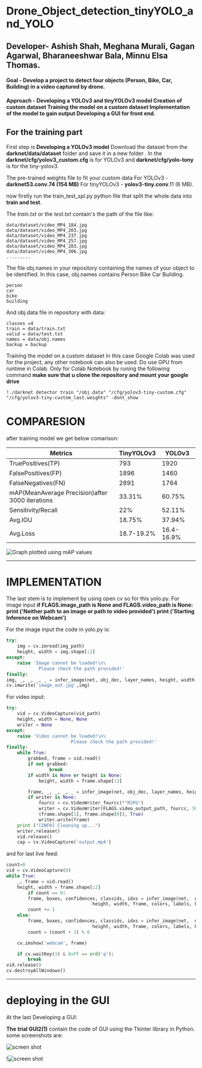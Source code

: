 # Drone_Object_detection_tinyYOLO_and_YOLO
## Developer- Ashish Shah, Meghana Murali, Gagan Agarwal, Bharaneeshwar Bala, Minnu Elsa Thomas.
#### Goal - Develop a project to detect four objects (Person, Bike, Car, Building) in a video captured by drone.
#### Approach - Developing a YOLOv3 and tinyYOLOv3 model Creation of custom dataset Training the model on a custom dataset Implementation of the model to gain output Developing a GUI for front end.


## For the training part

First step is __Developing a YOLOv3 model__ Download the dataset from the __darknet/data/dataset__ folder and save it in a new folder . In the __darknet/cfg/yolov3_custom.cfg__ is for YOLOv3 and __darknet/cfg/yolo-tony__ is for the tiny-yolov3. 

The pre-trained weights file to fit your custom data For YOLOv3 - __darknet53.conv.74 (154 MB)__ For tinyYOLOv3 - __yolov3-tiny.conv__.11 (6 MB).

now firstly run the train_test_spl.py python file that split the whole data into __train and test__.

The _train.txt_ or the _test.txt_ contain's the path of the file like:

``` data/dataset/video_MP4_160.jpg
data/dataset/video_MP4_184.jpg
data/dataset/video_MP4_203.jpg
data/dataset/video_MP4_237.jpg
data/dataset/video_MP4_257.jpg
data/dataset/video_MP4_283.jpg
data/dataset/video_MP4_306.jpg
......... 
```

The file obj.names in your repository containing the names of your object to be identified. In this case, obj.names contains Person Bike Car Building.
```
person
car
bike
building
```
And obj.data file in repository with data:
```
classes =4
train = data/train.txt
valid = data/test.txt
names = data/obj.names
backup = backup
```
Training the model on a custom dataset In this case Google Colab was used for the project, any other notebook can also be used. Do use GPU from runtime in Colab. Only for Colab Notebook by runing the following command 
__make sure that u clone the repository and mount your google drive__

```
!./darknet detector train "/obj.data" "/cfg/yolov3-tiny-custom.cfg" "/cfg/yolov3-tiny-custom_last.weights" -dont_show 
```
# COMPARESION 

after training model we get below comarison:

|Metrics |TinyYOLOv3 |YOLOv3 | 
|--- |---|--- |
TruePositives(TP) |793 |1920 |
FalsePositives(FP) |1896 |1460 |
FalseNegatives(FN) |2891 |1764 |
mAP(MeanAverage Precision)after 3000 iterations | 33.31% |60.75% |
Sensitivity/Recall |22% |52.11% |
Avg.IOU |18.75% |37.94% |
Avg.Loss |18.7-19.2% |16.4-16.9% |

![ Graph plotted using mAP values](image/index.jpg)

___

# IMPLEMENTATION 
The last stem is to implement by using open cv so for this yolo.py. For image input __if FLAGS.image_path is None and FLAGS.video_path is None: print ('Neither path to an image or path to video provided') print ('Starting Inference on Webcam')__

For the image input the code in yolo.py is:
```python
try:
    img = cv.imread(img_path)
    height, width = img.shape[:2]
except:
    raise 'Image cannot be loaded!\n\
            Please check the path provided!'
finally:
img, _, _, _, _ = infer_image(net, obj_dec, layer_names, height, width, img, colors, labels, FLAGS)
cv.imwrite('image_out.jpg',img)
```
For video input:
```python
try:
    vid = cv.VideoCapture(vid_path)
    height, width = None, None
    writer = None
except:
    raise 'Video cannot be loaded!\n\
                        Please check the path provided!'
finally:
    while True:
        grabbed, frame = vid.read()
        if not grabbed:
                break
        if width is None or height is None:
            height, width = frame.shape[:2]

        frame, _, _, _, _ = infer_image(net, obj_dec, layer_names, height, width, frame, colors, labels, FLAGS)
        if writer is None:
            fourcc = cv.VideoWriter_fourcc(*"MJPG")
            writer = cv.VideoWriter(FLAGS.video_output_path, fourcc, 30, 
            (frame.shape[1], frame.shape[0]), True)
            writer.write(frame)
    print ("[INFO] Cleaning up...")
    writer.release()
    vid.release()
    cap = cv.VideoCapture('output.mp4')
```
and for last live feed:
```python
count=0
vid = cv.VideoCapture(0)
while True:
    _, frame = vid.read()
    height, width = frame.shape[:2]
        if count == 0:
        frame, boxes, confidences, classids, idxs = infer_image(net,  obj_dec, layer_names, \
                                height, width, frame, colors, labels, FLAGS)
        count += 1
    else:
        frame, boxes, confidences, classids, idxs = infer_image(net,  obj_dec, layer_names, \
                                height, width, frame, colors, labels, FLAGS, boxes, confidences, classids, idxs, infer=False)
        count = (count + 1) % 6

    cv.imshow('webcam', frame)

    if cv.waitKey(1) & 0xFF == ord('q'):
        break
vid.release()
cv.destroyAllWindows()
```
___
# deploying in the GUI
At the last Developing a GUI:

__The trial GUI2(1)__ contain the code of GUI using the Tkinter library in Python.
some screenshots are:

![screen shot](image/1.png)

!![screen shot](image/2.png)
